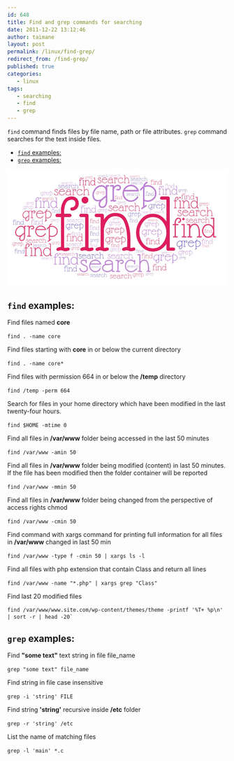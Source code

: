 ```yaml
---
id: 648
title: Find and grep commands for searching
date: 2011-12-22 13:12:46
author: taimane
layout: post
permalink: /linux/find-grep/
redirect_from: /find-grep/
published: true
categories:
   - linux
tags:
   - searching
   - find
   - grep
---
```


`find` command finds files by file name, path or file attributes.
`grep` command searches for the text inside files.

- [`find` examples:](#find-examples)
- [`grep` examples:](#grep-examples)



![find grep](/wp-content/uploads/2020/12/find-grep.jpg)

## `find` examples:

Find files named **core**

`find . -name core`

Find files starting with **core** in or below the current directory

`find . -name core*`

Find files with permission 664 in or below the **/temp** directory

`find /temp -perm 664`

Search for files in your home directory which have been modified in the last twenty-four hours.

`find $HOME -mtime 0`

Find all files in **/var/www** folder being accessed in the last 50 minutes

`find /var/www -amin 50`

Find all files in **/var/www** folder being modified (content) in last 50 minutes. If the file has been modified then the folder container will be reported

`find /var/www -mmin 50`

Find all files in **/var/www** folder being changed from the perspective of access rights chmod

`find /var/www -cmin 50`

Find command with xargs command for printing full information for all files in **/var/www** changed in last 50 min

`find /var/www -type f -cmin 50 | xargs ls -l`

Find all files with php extension that contain Class and return all lines

`find /var/www -name "*.php" | xargs grep "Class"`

Find last 20 modified files

```
find /var/www/www.site.com/wp-content/themes/theme -printf '%T+ %p\n' | sort -r | head -20`
```



## `grep` examples:

Find **"some text"** text string in file file_name

`grep "some text" file_name`

Find string in file case insensitive

`grep -i 'string' FILE`

Find string **'string'** recursive inside **/etc** folder

`grep -r 'string' /etc`

List the name of matching files

`grep -l 'main' *.c`








